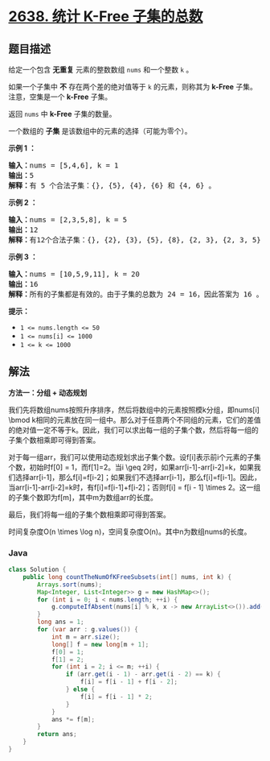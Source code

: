 # [2638. 统计 K-Free 子集的总数](https://leetcode.cn/problems/count-the-number-of-k-free-subsets)

## 题目描述

<p>给定一个包含 <strong>无重复</strong> 元素的整数数组 <code>nums</code> 和一个整数 <code>k</code> 。</p>

<p>如果一个子集中 <strong>不</strong> 存在两个差的绝对值等于 <code>k</code> 的元素，则称其为 <strong>k-Free</strong> 子集。注意，空集是一个 <strong>k-Free</strong> 子集。</p>

<p>返回 <code>nums</code> 中 <strong>k-Free</strong> 子集的数量。</p>

<p>一个数组的 <strong>子集</strong> 是该数组中的元素的选择（可能为零个）。</p>

<p><strong class="example">示例 1 ：</strong></p>

<pre>
<b>输入：</b>nums = [5,4,6], k = 1
<b>输出：</b>5
<b>解释：</b>有 5 个合法子集：{}, {5}, {4}, {6} 和 {4, 6} 。
</pre>

<p><strong class="example">示例 2 ：</strong></p>

<pre>
<b>输入：</b>nums = [2,3,5,8], k = 5
<b>输出：</b>12
<b>解释：</b>有12个合法子集：{}, {2}, {3}, {5}, {8}, {2, 3}, {2, 3, 5}, {2, 5}, {2, 5, 8}, {2, 8}, {3, 5} 和 {5, 8} 。
</pre>

<p><strong class="example">示例 3 ：</strong></p>

<pre>
<b>输入：</b>nums = [10,5,9,11], k = 20
<b>输出：</b>16
<b>解释：</b>所有的子集都是有效的。由于子集的总数为 24 = 16，因此答案为 16 。
</pre>

<p><strong>提示：</strong></p>

<ul>
	<li><code>1 &lt;= nums.length &lt;= 50</code></li>
	<li><code>1 &lt;= nums[i] &lt;= 1000</code></li>
	<li><code>1 &lt;= k &lt;= 1000</code></li>
</ul>

## 解法

**方法一：分组 + 动态规划**

我们先将数组nums按照升序排序，然后将数组中的元素按照模k分组，即nums[i] \bmod k相同的元素放在同一组中。那么对于任意两个不同组的元素，它们的差值的绝对值一定不等于k。因此，我们可以求出每一组的子集个数，然后将每一组的子集个数相乘即可得到答案。

对于每一组arr，我们可以使用动态规划求出子集个数。设f[i]表示前i个元素的子集个数，初始时f[0] = 1，而f[1]=2。当i \geq 2时，如果arr[i-1]-arr[i-2]=k，如果我们选择arr[i-1]，那么f[i]=f[i-2]；如果我们不选择arr[i-1]，那么f[i]=f[i-1]。因此，当arr[i-1]-arr[i-2]=k时，有f[i]=f[i-1]+f[i-2]；否则f[i] = f[i - 1] \times 2。这一组的子集个数即为f[m]，其中m为数组arr的长度。

最后，我们将每一组的子集个数相乘即可得到答案。

时间复杂度O(n \times \log n)，空间复杂度O(n)。其中n为数组nums的长度。

### **Java**

```java
class Solution {
    public long countTheNumOfKFreeSubsets(int[] nums, int k) {
        Arrays.sort(nums);
        Map<Integer, List<Integer>> g = new HashMap<>();
        for (int i = 0; i < nums.length; ++i) {
            g.computeIfAbsent(nums[i] % k, x -> new ArrayList<>()).add(nums[i]);
        }
        long ans = 1;
        for (var arr : g.values()) {
            int m = arr.size();
            long[] f = new long[m + 1];
            f[0] = 1;
            f[1] = 2;
            for (int i = 2; i <= m; ++i) {
                if (arr.get(i - 1) - arr.get(i - 2) == k) {
                    f[i] = f[i - 1] + f[i - 2];
                } else {
                    f[i] = f[i - 1] * 2;
                }
            }
            ans *= f[m];
        }
        return ans;
    }
}
```
